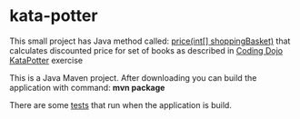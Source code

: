 # kata-potter
This small project has Java method called: <a href="https://github.com/jyrkim/kata-potter/blob/master/src/main/java/katapotter/ShoppingBasket.java"> price(int[] shoppingBasket)</a> that calculates discounted price for set of books as described in  <a href="http://codingdojo.org/cgi-bin/index.pl?KataPotter">Coding Dojo KataPotter</a> exercise

This is a Java Maven project. After downloading you can build the application with command: <b>mvn package</b> 

There are some <a href="https://github.com/jyrkim/kata-potter/blob/master/src/test/java/katapotter/ShoppingBasketTest.java">tests</a> that run when the application is build.

